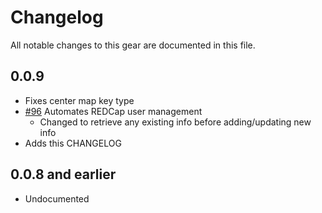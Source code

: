 # Changelog

All notable changes to this gear are documented in this file.

## 0.0.9

* Fixes center map key type
* [#96](https://github.com/naccdata/flywheel-gear-extensions/pull/96) Automates REDCap user management
	* Changed to retrieve any existing info before adding/updating new info
* Adds this CHANGELOG

## 0.0.8 and earlier

* Undocumented

